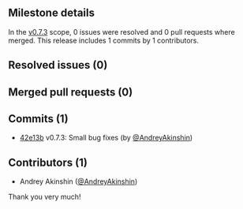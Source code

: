 ## Milestone details

In the [v0.7.3](https://github.com/dotnet/BenchmarkDotNet/issues?q=milestone:v0.7.3) scope, 
0 issues were resolved and 0 pull requests where merged.
This release includes 1 commits by 1 contributors.

## Resolved issues (0)


## Merged pull requests (0)


## Commits (1)

* [42e13b](https://github.com/dotnet/BenchmarkDotNet/commit/42e13b060f63e60f1a7eb8628523611858a34179) v0.7.3: Small bug fixes (by [@AndreyAkinshin](https://github.com/AndreyAkinshin))

## Contributors (1)

* Andrey Akinshin ([@AndreyAkinshin](https://github.com/AndreyAkinshin))

Thank you very much!

